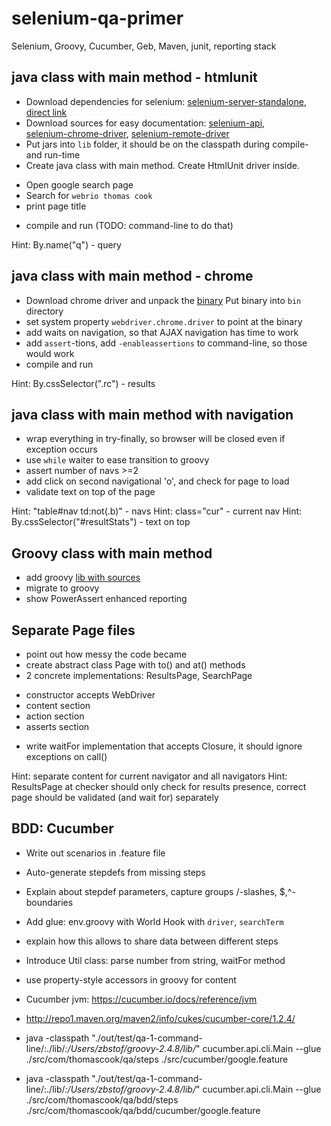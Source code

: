 # selenium-qa-primer
Selenium, Groovy, Cucumber, Geb, Maven, junit, reporting stack

## java class with main method - htmlunit

- Download dependencies for selenium: 
[selenium-server-standalone](http://www.seleniumhq.org/download/), [direct link](http://selenium-release.storage.googleapis.com/3.3/selenium-server-standalone-3.3.1.jar)
- Download sources for easy documentation:
[selenium-api](http://central.maven.org/maven2/org/seleniumhq/selenium/selenium-api/3.3.1/),  
[selenium-chrome-driver](http://central.maven.org/maven2/org/seleniumhq/selenium/selenium-chrome-driver/3.3.1/),
[selenium-remote-driver](http://central.maven.org/maven2/org/seleniumhq/selenium/selenium-remote-driver/)
- Put jars into `lib` folder, it should be on the classpath during compile- and run-time
- Create java class with main method. Create HtmlUnit driver inside. 
* Open google search page
* Search for `webrio thomas cook`
* print page title
- compile and run (TODO: command-line to do that)

Hint: By.name("q") - query

## java class with main method - chrome 
- Download chrome driver and unpack the [binary](https://chromedriver.storage.googleapis.com/index.html)
Put binary into `bin` directory
- set system property `webdriver.chrome.driver` to point at the binary
- add waits on navigation, so that AJAX navigation has time to work
- add `assert`-tions, add `-enableassertions` to command-line, so those would work
- compile and run

Hint: By.cssSelector(".rc") - results

## java class with main method with navigation

- wrap everything in try-finally, so browser will be closed even if exception occurs
- use `while` waiter to ease transition to groovy
- assert number of navs >=2
- add click on second navigational 'o', and check for page to load
- validate text on top of the page

Hint: "table#nav td:not(.b)" - navs
Hint: class="cur" - current nav
Hint: By.cssSelector("#resultStats") - text on top

## Groovy class with main method

- add groovy [lib with sources](http://central.maven.org/maven2/org/codehaus/groovy/groovy-all/)
- migrate to groovy
- show PowerAssert enhanced reporting

## Separate Page files

- point out how messy the code became
- create abstract class Page with to() and at() methods
- 2 concrete implementations: ResultsPage, SearchPage
* constructor accepts WebDriver
* content section
* action section
* asserts section
- write waitFor implementation that accepts Closure<Boolean>, 
it should ignore exceptions on call()

Hint: separate content for current navigator and all navigators
Hint: ResultsPage at checker should only check for results presence,
correct page should be validated (and wait for) separately

## BDD: Cucumber

- Write out scenarios in .feature file
- Auto-generate stepdefs from missing steps
- Explain about stepdef parameters, capture groups /-slashes, $,^-boundaries
- Add glue: env.groovy with World Hook with `driver`, `searchTerm`
- explain how this allows to share data between different steps
- Introduce Util class: parse number from string, waitFor method
- use property-style accessors in groovy for content



- Cucumber jvm: https://cucumber.io/docs/reference/jvm
- http://repo1.maven.org/maven2/info/cukes/cucumber-core/1.2.4/
- java -classpath "./out/test/qa-1-command-line/:./lib/*:/Users/zbstof/groovy-2.4.8/lib/*" cucumber.api.cli.Main --glue ./src/com/thomascook/qa/steps ./src/cucumber/google.feature
- java -classpath "./out/test/qa-1-command-line/:./lib/*:/Users/zbstof/groovy-2.4.8/lib/*" cucumber.api.cli.Main --glue ./src/com/thomascook/qa/bdd/steps ./src/com/thomascook/qa/bdd/cucumber/google.feature
